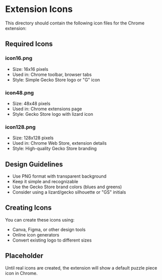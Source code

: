 # Extension Icons

This directory should contain the following icon files for the Chrome extension:

## Required Icons

### icon16.png
- Size: 16x16 pixels
- Used in: Chrome toolbar, browser tabs
- Style: Simple Gecko Store logo or "G" icon

### icon48.png
- Size: 48x48 pixels
- Used in: Chrome extensions page
- Style: Gecko Store logo with lizard icon

### icon128.png
- Size: 128x128 pixels
- Used in: Chrome Web Store, extension details
- Style: High-quality Gecko Store branding

## Design Guidelines

- Use PNG format with transparent background
- Keep it simple and recognizable
- Use the Gecko Store brand colors (blues and greens)
- Consider using a lizard/gecko silhouette or "GS" initials

## Creating Icons

You can create these icons using:
- Canva, Figma, or other design tools
- Online icon generators
- Convert existing logo to different sizes

## Placeholder

Until real icons are created, the extension will show a default puzzle piece icon in Chrome.